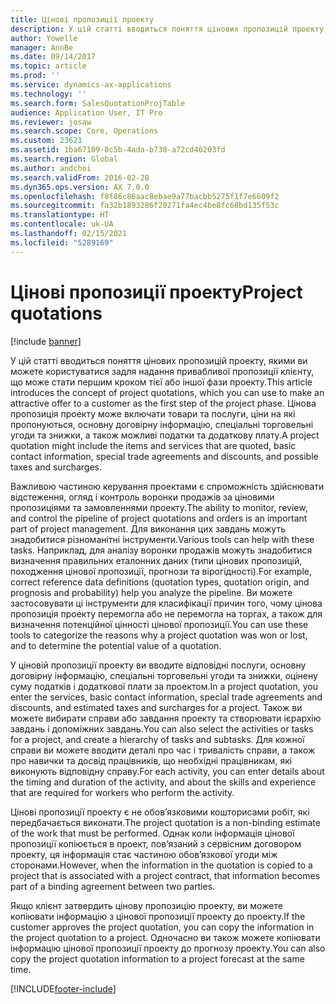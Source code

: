 ```yaml
---
title: Цінові пропозиції проекту
description: У цій статті вводиться поняття цінових пропозицій проекту, якими ви можете користуватися задля надання привабливої пропозиції клієнту, що може стати першим кроком тієї або іншої фази проекту. Цінова пропозиція проекту може включати товари та послуги, ціни на які пропонуються, основну договірну інформацію, спеціальні торговельні угоди та знижки, а також можливі податки та додаткову плату.
author: Yowelle
manager: AnnBe
ms.date: 09/14/2017
ms.topic: article
ms.prod: ''
ms.service: dynamics-ax-applications
ms.technology: ''
ms.search.form: SalesQuotationProjTable
audience: Application User, IT Pro
ms.reviewer: josaw
ms.search.scope: Core, Operations
ms.custom: 23621
ms.assetid: 1ba67109-8c5b-4ada-b730-a72cd46203fd
ms.search.region: Global
ms.author: andchoi
ms.search.validFrom: 2016-02-28
ms.dyn365.ops.version: AX 7.0.0
ms.openlocfilehash: f8f86c86aac8ebae9a77bacbb5275f1f7e6609f2
ms.sourcegitcommit: fa32b1893286f20271fa4ec4be8fc68bd135f53c
ms.translationtype: HT
ms.contentlocale: uk-UA
ms.lasthandoff: 02/15/2021
ms.locfileid: "5289169"
---
```

# <a name="project-quotations"></a><span data-ttu-id="82d61-104">Цінові пропозиції проекту</span><span class="sxs-lookup"><span data-stu-id="82d61-104">Project quotations</span></span>

[!include [banner](../includes/banner.md)]

<span data-ttu-id="82d61-105">У цій статті вводиться поняття цінових пропозицій проекту, якими ви можете користуватися задля надання привабливої пропозиції клієнту, що може стати першим кроком тієї або іншої фази проекту.</span><span class="sxs-lookup"><span data-stu-id="82d61-105">This article introduces the concept of project quotations, which you can use to make an attractive offer to a customer as the first step of the project phase.</span></span> <span data-ttu-id="82d61-106">Цінова пропозиція проекту може включати товари та послуги, ціни на які пропонуються, основну договірну інформацію, спеціальні торговельні угоди та знижки, а також можливі податки та додаткову плату.</span><span class="sxs-lookup"><span data-stu-id="82d61-106">A project quotation might include the items and services that are quoted, basic contact information, special trade agreements and discounts, and possible taxes and surcharges.</span></span> 

<span data-ttu-id="82d61-107">Важливою частиною керування проектами є спроможність здійснювати відстеження, огляд і контроль воронки продажів за ціновими пропозиціями та замовленнями проекту.</span><span class="sxs-lookup"><span data-stu-id="82d61-107">The ability to monitor, review, and control the pipeline of project quotations and orders is an important part of project management.</span></span> <span data-ttu-id="82d61-108">Для виконання цих завдань можуть знадобитися різноманітні інструменти.</span><span class="sxs-lookup"><span data-stu-id="82d61-108">Various tools can help with these tasks.</span></span> <span data-ttu-id="82d61-109">Наприклад, для аналізу воронки продажів можуть знадобитися визначення правильних еталонних даних (типи цінових пропозицій, походження цінової пропозиції, прогнози та вірогідності).</span><span class="sxs-lookup"><span data-stu-id="82d61-109">For example, correct reference data definitions (quotation types, quotation origin, and prognosis and probability) help you analyze the pipeline.</span></span> <span data-ttu-id="82d61-110">Ви можете застосовувати ці інструменти для класифікації причин того, чому цінова пропозиція проекту перемогла або не перемогла на торгах, а також для визначення потенційної цінності цінової пропозиції.</span><span class="sxs-lookup"><span data-stu-id="82d61-110">You can use these tools to categorize the reasons why a project quotation was won or lost, and to determine the potential value of a quotation.</span></span> 

<span data-ttu-id="82d61-111">У ціновій пропозиції проекту ви вводите відповідні послуги, основну договірну інформацію, спеціальні торговельні угоди та знижки, оцінену суму податків і додаткової плати за проектом.</span><span class="sxs-lookup"><span data-stu-id="82d61-111">In a project quotation, you enter the services, basic contact information, special trade agreements and discounts, and estimated taxes and surcharges for a project.</span></span> <span data-ttu-id="82d61-112">Також ви можете вибирати справи або завдання проекту та створювати ієрархію завдань і допоміжних завдань.</span><span class="sxs-lookup"><span data-stu-id="82d61-112">You can also select the activities or tasks for a project, and create a hierarchy of tasks and subtasks.</span></span> <span data-ttu-id="82d61-113">Для кожної справи ви можете вводити деталі про час і тривалість справи, а також про навички та досвід працівників, що необхідні працівникам, які виконують відповідну справу.</span><span class="sxs-lookup"><span data-stu-id="82d61-113">For each activity, you can enter details about the timing and duration of the activity, and about the skills and experience that are required for workers who perform the activity.</span></span> 

<span data-ttu-id="82d61-114">Цінові пропозиції проекту є не обов’язковими кошторисами робіт, які передбачається виконати.</span><span class="sxs-lookup"><span data-stu-id="82d61-114">The project quotation is a non-binding estimate of the work that must be performed.</span></span> <span data-ttu-id="82d61-115">Однак коли інформація цінової пропозиції копіюється в проект, пов’язаний з сервісним договором проекту, ця інформація стає частиною обов’язкової угоди між сторонами.</span><span class="sxs-lookup"><span data-stu-id="82d61-115">However, when the information in the quotation is copied to a project that is associated with a project contract, that information becomes part of a binding agreement between two parties.</span></span> 

<span data-ttu-id="82d61-116">Якщо клієнт затвердить цінову пропозицію проекту, ви можете копіювати інформацію з цінової пропозиції проекту до проекту.</span><span class="sxs-lookup"><span data-stu-id="82d61-116">If the customer approves the project quotation, you can copy the information in the project quotation to a project.</span></span> <span data-ttu-id="82d61-117">Одночасно ви також можете копіювати інформацію цінової пропозиції проекту до прогнозу проекту.</span><span class="sxs-lookup"><span data-stu-id="82d61-117">You can also copy the project quotation information to a project forecast at the same time.</span></span>





[!INCLUDE[footer-include](../includes/footer-banner.md)]